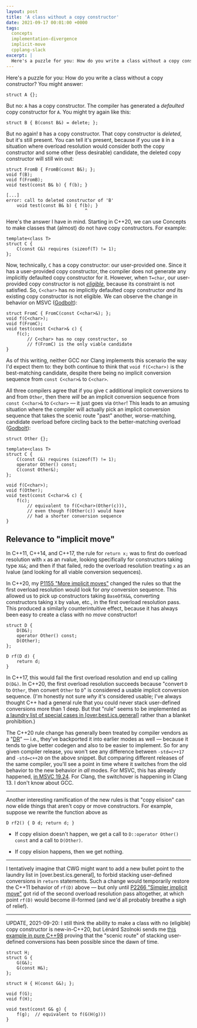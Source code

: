 ```yaml
---
layout: post
title: 'A class without a copy constructor'
date: 2021-09-17 00:01:00 +0000
tags:
  concepts
  implementation-divergence
  implicit-move
  cpplang-slack
excerpt: |
  Here's a puzzle for you: How do you write a class without a copy constructor?
---
```


Here's a puzzle for you: How do you write a class without a copy constructor?
You might answer:

    struct A {};

But no: `A` has a copy constructor. The compiler has generated a _defaulted_
copy constructor for `A`. You might try again like this:

    struct B { B(const B&) = delete; };

But no again! `B` has a copy constructor. That copy constructor is _deleted_, but
it's still present. You can tell it's present, because if you use `B` in
a situation where overload resolution would consider both the copy constructor
and some other (less desirable) candidate, the deleted copy constructor will
still win out:

    struct FromB { FromB(const B&); };
    void f(B);
    void f(FromB);
    void test(const B& b) { f(b); }

    [...]
    error: call to deleted constructor of 'B'
        void test(const B& b) { f(b); }
                                  ^

Here's the answer I have in mind. Starting in C++20, we can use Concepts
to make classes that (almost) do not have copy constructors. For example:

    template<class T>
    struct C {
        C(const C&) requires (sizeof(T) != 1);
    };

Now, technically, `C` has a copy constructor: our user-provided
one. Since it has a user-provided copy constructor, the compiler does not
generate any implicitly defaulted copy constructor for it.
However, when `T=char`, our user-provided copy constructor is not
[_eligible_](https://eel.is/c++draft/special#6), because its constraint is
not satisfied. So, `C<char>` has no implicitly defaulted copy constructor
_and_ its existing copy constructor is not eligible. We can observe
the change in behavior on MSVC ([Godbolt](https://godbolt.org/z/bYr8YhvjT)):

    struct FromC { FromC(const C<char>&); };
    void f(C<char>);
    void f(FromC);
    void test(const C<char>& c) {
        f(c);
            // C<char> has no copy constructor, so
            // f(FromC) is the only viable candidate
    }

As of this writing, neither GCC nor Clang implements this scenario
the way I'd expect them to: they both continue to think that
`void f(C<char>)` is the best-matching candidate, despite there
being no implicit conversion sequence from `const C<char>&` to
`C<char>`.

All three compilers agree that if you give `C` additional
implicit conversions to and from `Other`, then there _will_ be
an implicit conversion sequence from `const C<char>&` to `C<char>`
— it just goes via `Other`!
This leads to an amusing situation where the compiler will actually
pick an implicit conversion sequence that takes the scenic route
"past" another, worse-matching, candidate overload before circling
back to the better-matching overload ([Godbolt](https://godbolt.org/z/ExThWEM87)):

    struct Other {};

    template<class T>
    struct C {
        C(const C&) requires (sizeof(T) != 1);
        operator Other() const;
        C(const Other&);
    };

    void f(C<char>);
    void f(Other);
    void test(const C<char>& c) {
        f(c);
            // equivalent to f(C<char>(Other(c))),
            // even though f(Other(c)) would have
            // had a shorter conversion sequence
    }


## Relevance to "implicit move"

In C++11, C++14, and C++17, the rule for `return x;`
was to first do overload resolution with `x` as an rvalue,
looking specifically for constructors taking type `X&&`;
and then if that failed, redo the overload resolution treating
`x` as an lvalue (and looking for all viable conversion sequences).

In C++20, my [P1155 "More implicit moves"](http://www.open-std.org/jtc1/sc22/wg21/docs/papers/2019/p1155r3.html)
changed the rules so that the first overload resolution would
look for _any_ conversion sequence. This allowed us to pick up
constructors taking `BaseOfX&&`, converting constructors taking
`X` by value, etc., in the first overload resolution pass.
This produced a similarly counterintuitive effect, because
it has always been easy to create a class with no _move_ constructor!

    struct D {
        D(D&);
        operator Other() const;
        D(Other);
    };

    D rf(D d) {
        return d;
    }

In C++17, this would fail the first overload resolution and end up
calling `D(D&)`. In C++20, the first overload resolution succeeds
because "convert `D` to `Other`, then convert `Other` to `D`" is
considered a usable implicit conversion sequence. (I'm honestly not
sure _why_ it's considered usable; I've always thought C++ had a
general rule that you could never stack user-defined conversions
more than 1 deep. But that "rule" seems to be implemented as
[a laundry list of special cases in [over.best.ics.general]](https://eel.is/c++draft/over.best.ics#general-4)
rather than a blanket prohibition.)

The C++20 rule change has generally been treated by compiler vendors
as a "[DR](/blog/2019/08/02/the-tough-guide-to-cpp-acronyms/#dr)" —
i.e., they've backported it into earlier modes as well —
because it tends to give better codegen and also to be easier to
implement. So for any given compiler release, you won't see any
difference between `-std=c++17` and `-std=c++20` on the above
snippet. But comparing different releases of the same compiler,
you'll see a point in time where it switches from the old behavior
to the new behavior in _all_ modes. For MSVC, this has already happened,
[in MSVC 19.24](https://godbolt.org/z/x6783T1Ez).
For Clang, the switchover is happening in Clang 13.
I don't know about GCC.

----

Another interesting ramification of the new rules is that "copy elision"
can now elide things that aren't copy or move constructors. For example,
suppose we rewrite the function above as

    D rf2() { D d; return d; }

- If copy elision doesn't happen, we get a call to `D::operator Other() const`
    and a call to `D(Other)`.

- If copy elision happens, then we get nothing.

----

I tentatively imagine that CWG might want to add a new bullet point to the
laundry list in [over.best.ics.general], to forbid stacking user-defined
conversions in `return` statements. Such a change would temporarily restore the
C++11 behavior of `rf(D)` above — but only until
[P2266 "Simpler implicit move"](http://www.open-std.org/jtc1/sc22/wg21/docs/papers/2021/p2266r1.html)
got rid of the second overload resolution pass altogether, at which point
`rf(D)` would become ill-formed (and we'd all probably breathe a sigh of relief).

----

UPDATE, 2021-09-20: I still think the ability to make a class with no
(eligible) copy constructor is new-in-C++20, but Lénárd Szolnoki sends me
[this example in pure C++98](https://godbolt.org/z/Tzfr6T569) proving
that the "scenic route" of stacking user-defined conversions has been
possible since the dawn of time.

    struct H;
    struct G {
        G(G&);
        G(const H&);
    };

    struct H { H(const G&); };

    void f(G);
    void f(H);

    void test(const G& g) {
        f(g);  // equivalent to f(G(H(g)))
    }
